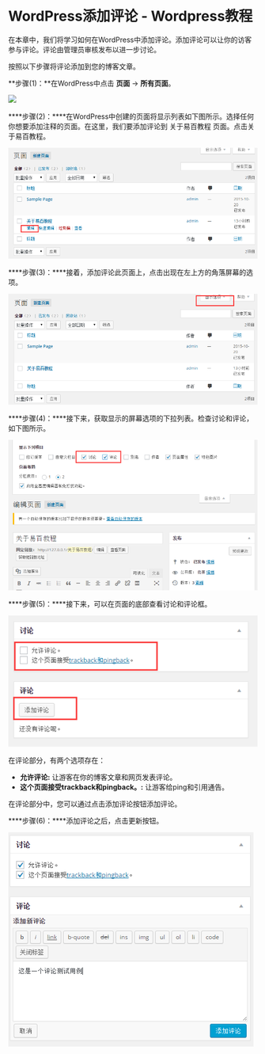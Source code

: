 # WordPress添加评论 - Wordpress教程

在本章中，我们将学习如何在WordPress中添加评论。添加评论可以让你的访客参与评论。评论由管理员审核发布以进一步讨论。

按照以下步骤将评论添加到您的博客文章。

**步骤(1)：**在WordPress中点击 **页面** -&gt; **所有页面**。

![](http://www.yiibai.com../img/1-15102422014MA.png)

****步骤(2)：****在WordPress中创建的页面将显示列表如下图所示。选择任何你想要添加注释的页面。在这里，我们要添加评论到 关于易百教程 页面。点击关于易百教程。

![](../img/1-151025104USB.png)

****步骤(3)：****接着，添加评论此页面上，点击出现在左上方的角落屏幕的选项。

![](../img/1-151025105123621.png)

****步骤(4)：****接下来，获取显示的屏幕选项的下拉列表。检查讨论和评论，如下图所示。

![](../img/1-151025105323438.png)

****步骤(5)：****接下来，可以在页面的底部查看讨论和评论框。

![](../img/1-15102510552I40.png)

在评论部分，有两个选项存在：

*   **允许评论:** 让游客在你的博客文章和网页发表评论。
*   **这个页面接受trackback和pingback。:** 让游客给ping和引用通告。

在评论部分中，您可以通过点击添加评论按钮添加评论。

****步骤(6)：****添加评论之后，点击更新按钮。

![](../img/1-15102510593T39.png)

 